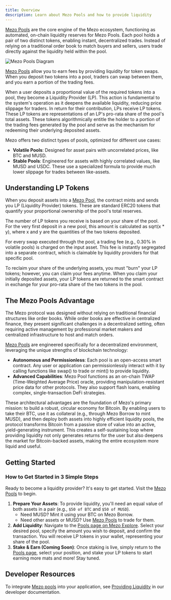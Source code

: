 ```yaml
---
title: Overview
description: Learn about Mezo Pools and how to provide liquidity
---
```


[Mezo Pools](https://mezo.org/explore/pools) are the core engine of the Mezo ecosystem, functioning as automated, on-chain liquidity reserves for Mezo Pools. Each pool holds a pair of two distinct tokens, enabling instant, decentralized trades. Instead of relying on a traditional order book to match buyers and sellers, users trade directly against the liquidity held within the pool.

![Mezo Pools Diagram](/docs/images/mainnet/Mezo%20Pools.png)

[Mezo Pools](https://mezo.org/explore/pools) allow you to earn fees by providing liquidity for token swaps. When you deposit two tokens into a pool, traders can swap between them, and you earn a portion of the trading fees.

When a user deposits a proportional value of the required tokens into a pool, they become a Liquidity Provider (LP). This action is fundamental to the system's operation as it deepens the available liquidity, reducing price slippage for traders. In return for their contribution, LPs receive LP tokens. These LP tokens are representations of an LP's pro-rata share of the pool's total assets. These tokens algorithmically entitle the holder to a portion of the trading fees generated by the pool and serve as the mechanism for redeeming their underlying deposited assets.

Mezo offers two distinct types of pools, optimized for different use cases:

* **Volatile Pools**: Designed for asset pairs with uncorrelated prices, like BTC and MUSD.
* **Stable Pools**: Engineered for assets with highly correlated values, like MUSD and USDC. These use a specialized formula to provide much lower slippage for trades between like-assets.

## Understanding LP Tokens

When you deposit assets into a [Mezo Pool](https://mezo.org/explore/pools), the contract mints and sends you LP (Liquidity Provider) tokens. These are standard ERC20 tokens that quantify your proportional ownership of the pool's total reserves.

The number of LP tokens you receive is based on your share of the pool. For the very first deposit in a new pool, this amount is calculated as sqrt(x * y), where x and y are the quantities of the two tokens deposited.

For every swap executed through the pool, a trading fee (e.g., 0.30% in volatile pools) is charged on the input asset. This fee is instantly segregated into a separate contract, which is claimable by liquidity providers for that specific pool.

To reclaim your share of the underlying assets, you must "burn" your LP tokens; however, you can claim your fees anytime. When you claim your initially deposited assets, your LP tokens are returned to the smart contract in exchange for your pro-rata share of the two tokens in the pool.

## The Mezo Pools Advantage

The Mezo protocol was designed without relying on traditional financial structures like order books. While order books are effective in centralized finance, they present significant challenges in a decentralized setting, often requiring active management by professional market makers and centralized infrastructure to host and match orders.

[Mezo Pools](https://mezo.org/explore/pools) are engineered specifically for a decentralized environment, leveraging the unique strengths of blockchain technology:

* **Autonomous and Permissionless**: Each pool is an open-access smart contract. Any user or application can permissionlessly interact with it by calling functions like swap() to trade or mint() to provide liquidity.
* **Advanced Capabilities**: Mezo Pool functions as an on-chain TWAP (Time-Weighted Average Price) oracle, providing manipulation-resistant price data for other protocols. They also support flash loans, enabling complex, single-transaction DeFi strategies.

These architectural advantages are the foundation of Mezo's primary mission: to build a robust, circular economy for Bitcoin. By enabling users to take their BTC, use it as collateral (e.g., through Mezo Borrow to mint MUSD), and then deploy both assets into highly efficient liquidity pools, the protocol transforms Bitcoin from a passive store of value into an active, yield-generating instrument. This creates a self-sustaining loop where providing liquidity not only generates returns for the user but also deepens the market for Bitcoin-backed assets, making the entire ecosystem more liquid and useful.

## Getting Started

### How to Get Started in 3 Simple Steps

Ready to become a liquidity provider? It's easy to get started. Visit the [Mezo Pools](https://mezo.org/explore/pools) to begin.

1. **Prepare Your Assets**: To provide liquidity, you'll need an equal value of both assets in a pair (e.g., `$50 of BTC` and `$50 of MUSD`).
   * Need MUSD? Mint it using your BTC on Mezo Borrow.
   * Need other assets or MUSD? Use [Mezo Pools](https://mezo.org/explore/pools) to trade for them.
2. **Add Liquidity**: Navigate to the [Pools page on Mezo Explore](https://mezo.org/explore/pools). Select your desired pool, specify the amount you wish to deposit, and confirm the transaction. You will receive LP tokens in your wallet, representing your share of the pool.
3. **Stake & Earn (Coming Soon)**: Once staking is live, simply return to the [Pools page](https://mezo.org/explore/pools), select your position, and stake your LP tokens to start earning more mats and more! Stay tuned.

## Developer Resources

To integrate [Mezo pools](https://mezo.org/explore/pools) into your application, see [Providing Liquidity](../../developers/getting-started/) in our developer documentation.



